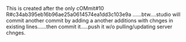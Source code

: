 This is created after the only cOMmit#10 R#c34ab395eb16b96ae25a0614574ea1dd3c103e9a ......btw....studio will commit another commit by adding a
another additions with chnges in existing lines......then commit it.....push it w/o pulling/updating server chnges.
